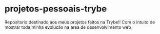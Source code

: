 # projetos-pessoais-trybe


Repositorio destinado aos meus projetos feitos na Trybe!!
Com o intuito de mostrar toda minha evolucão na area de desenvolvimento web

